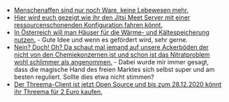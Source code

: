 * [Menschenaffen sind nur noch Ware, keine Lebewesen mehr.](https://netzfrauen.org/2020/12/20/wildlife/)
* [Hier wird euch gezeigt wie ihr den Jitsi Meet Server mit einer ressourcenschonenden Konfiguration fahren könnt.](https://scheible.it/jitsi-meet-ressourcensparend/)
* [In Österreich will man Häuser für die Wärme- und Kältespeicherung nutzen.](https://www.sonnenseite.com/de/energie/gebaeude-werden-speicher-fuer-waerme-aus-erneuerbarer-energie/) - Gute Idee und wenn es gefördert wird, sehr gerne.
* [Nein? Doch! Oh? Da schaut mal jemand auf unsere Ackerböden der nicht von den Chemiekonzernen ist und schon ist das Nitratproblem wohl schlimmer als angenommen.](https://www.sonnenseite.com/de/wissenschaft/europa-nitratprobleme-mehr-als-bislang-angenommen/) - Dabei wurde mir immer gesagt, dass die magische Hand des freien Marktes sich selbst super und am besten reguliert. Sollte dies etwa nicht stimmen?
* [Der Threema-Client ist jetzt Open Source und bis zum 28.12.2020 könnt ihr Threema für 2 Euro kaufen.](https://www.kuketz-blog.de/messenger-threema-client-nun-open-source/)
